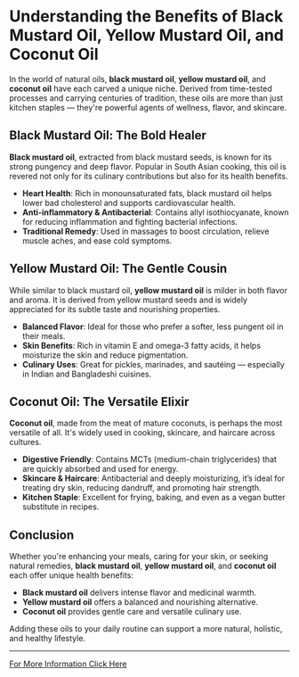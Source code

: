 # Understanding the Benefits of Black Mustard Oil, Yellow Mustard Oil, and Coconut Oil

In the world of natural oils, **black mustard oil**, **yellow mustard oil**, and **coconut oil** have each carved a unique niche. Derived from time-tested processes and carrying centuries of tradition, these oils are more than just kitchen staples — they're powerful agents of wellness, flavor, and skincare.

## Black Mustard Oil: The Bold Healer

**Black mustard oil**, extracted from black mustard seeds, is known for its strong pungency and deep flavor. Popular in South Asian cooking, this oil is revered not only for its culinary contributions but also for its health benefits.

- **Heart Health**: Rich in monounsaturated fats, black mustard oil helps lower bad cholesterol and supports cardiovascular health.
- **Anti-inflammatory & Antibacterial**: Contains allyl isothiocyanate, known for reducing inflammation and fighting bacterial infections.
- **Traditional Remedy**: Used in massages to boost circulation, relieve muscle aches, and ease cold symptoms.

## Yellow Mustard Oil: The Gentle Cousin

While similar to black mustard oil, **yellow mustard oil** is milder in both flavor and aroma. It is derived from yellow mustard seeds and is widely appreciated for its subtle taste and nourishing properties.

- **Balanced Flavor**: Ideal for those who prefer a softer, less pungent oil in their meals.
- **Skin Benefits**: Rich in vitamin E and omega-3 fatty acids, it helps moisturize the skin and reduce pigmentation.
- **Culinary Uses**: Great for pickles, marinades, and sautéing — especially in Indian and Bangladeshi cuisines.

## Coconut Oil: The Versatile Elixir

**Coconut oil**, made from the meat of mature coconuts, is perhaps the most versatile of all. It's widely used in cooking, skincare, and haircare across cultures.

- **Digestive Friendly**: Contains MCTs (medium-chain triglycerides) that are quickly absorbed and used for energy.
- **Skincare & Haircare**: Antibacterial and deeply moisturizing, it’s ideal for treating dry skin, reducing dandruff, and promoting hair strength.
- **Kitchen Staple**: Excellent for frying, baking, and even as a vegan butter substitute in recipes.

## Conclusion

Whether you're enhancing your meals, caring for your skin, or seeking natural remedies, **black mustard oil**, **yellow mustard oil**, and **coconut oil** each offer unique health benefits:

- **Black mustard oil** delivers intense flavor and medicinal warmth.
- **Yellow mustard oil** offers a balanced and nourishing alternative.
- **Coconut oil** provides gentle care and versatile culinary use.

Adding these oils to your daily routine can support a more natural, holistic, and healthy lifestyle.

---

[For More Information Click Here](https://kachighanipureoil.shop/)
